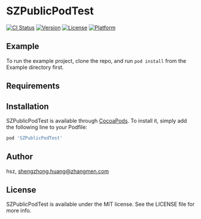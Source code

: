 # SZPublicPodTest

[![CI Status](https://img.shields.io/travis/hsz/SZPublicPodTest.svg?style=flat)](https://travis-ci.org/hsz/SZPublicPodTest)
[![Version](https://img.shields.io/cocoapods/v/SZPublicPodTest.svg?style=flat)](https://cocoapods.org/pods/SZPublicPodTest)
[![License](https://img.shields.io/cocoapods/l/SZPublicPodTest.svg?style=flat)](https://cocoapods.org/pods/SZPublicPodTest)
[![Platform](https://img.shields.io/cocoapods/p/SZPublicPodTest.svg?style=flat)](https://cocoapods.org/pods/SZPublicPodTest)

## Example

To run the example project, clone the repo, and run `pod install` from the Example directory first.

## Requirements

## Installation

SZPublicPodTest is available through [CocoaPods](https://cocoapods.org). To install
it, simply add the following line to your Podfile:

```ruby
pod 'SZPublicPodTest'
```

## Author

hsz, shengzhong.huang@zhangmen.com

## License

SZPublicPodTest is available under the MIT license. See the LICENSE file for more info.
